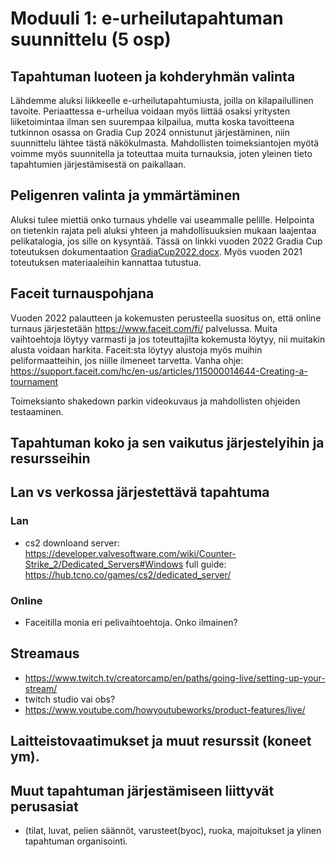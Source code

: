 # Moduuli 1: e-urheilutapahtuman suunnittelu (5 osp)


## Tapahtuman luoteen ja kohderyhmän valinta
	
   Lähdemme aluksi liikkeelle e-urheilutapahtumiusta, joilla on kilapailullinen tavoite. Periaattessa e-urheilua voidaan myös liittää osaksi yritysten liiketoimintaa ilman sen suurempaa kilpailua, mutta koska tavoitteena tutkinnon osassa on Gradia Cup 2024 onnistunut järjestäminen, niin suunnittelu lähtee tästä näkökulmasta. Mahdollisten toimeksiantojen myötä voimme myös suunnitella ja toteuttaa muita turnauksia, joten yleinen tieto tapahtumien järjestämisestä on paikallaan.


## Peligenren valinta ja ymmärtäminen 

   Aluksi tulee miettiä onko turnaus yhdelle vai useammalle pelille. Helpointa on tietenkin rajata peli aluksi yhteen ja mahdollisuuksien mukaan laajentaa pelikatalogia, jos sille on kysyntää. Tässä on linkki vuoden 2022 Gradia Cup toteutuksen dokumentaation [GradiaCup2022.docx](https://github.com/VilleHamalainen/E-urheilussa-toimiminen/Moduuli_1/GradiaCup2022.docx). Myös vuoden 2021 toteutuksen materiaaleihin kannattaa tutustua. 

## Faceit turnauspohjana
   
   Vuoden 2022 palautteen ja kokemusten perusteella suositus on, että online turnaus järjestetään https://www.faceit.com/fi/ palvelussa. Muita vaihtoehtoja löytyy varmasti ja jos toteuttajilta kokemusta löytyy, nii muitakin alusta voidaan harkita. Faceit:sta löytyy alustoja myös muihin peliformaatteihin, jos niille ilmeneet tarvetta. Vanha ohje: https://support.faceit.com/hc/en-us/articles/115000014644-Creating-a-tournament



Toimeksianto shakedown parkin videokuvaus ja mahdollisten ohjeiden testaaminen.

## Tapahtuman koko ja sen vaikutus järjestelyihin ja resursseihin

## Lan vs verkossa järjestettävä tapahtuma
### Lan
- cs2 downloand server: https://developer.valvesoftware.com/wiki/Counter-Strike_2/Dedicated_Servers#Windows
 full guide: https://hub.tcno.co/games/cs2/dedicated_server/

### Online
- Faceitilla monia eri pelivaihtoehtoja. Onko ilmainen?


## Streamaus
   - https://www.twitch.tv/creatorcamp/en/paths/going-live/setting-up-your-stream/
   - twitch studio vai obs?
   - https://www.youtube.com/howyoutubeworks/product-features/live/


## Laitteistovaatimukset ja muut resurssit (koneet ym).


## Muut tapahtuman järjestämiseen liittyvät perusasiat 
  - (tilat, luvat, pelien säännöt, varusteet(byoc), ruoka, majoitukset ja ylinen tapahtuman organisointi.

